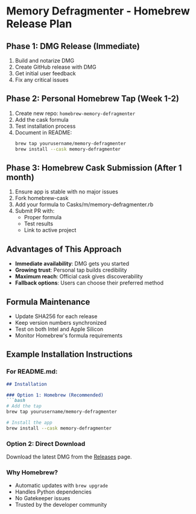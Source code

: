 # Memory Defragmenter - Homebrew Release Plan

## Phase 1: DMG Release (Immediate)
1. Build and notarize DMG
2. Create GitHub release with DMG
3. Get initial user feedback
4. Fix any critical issues

## Phase 2: Personal Homebrew Tap (Week 1-2)
1. Create new repo: `homebrew-memory-defragmenter`
2. Add the cask formula
3. Test installation process
4. Document in README:
   ```bash
   brew tap yourusername/memory-defragmenter
   brew install --cask memory-defragmenter
   ```

## Phase 3: Homebrew Cask Submission (After 1 month)
1. Ensure app is stable with no major issues
2. Fork homebrew-cask
3. Add your formula to Casks/m/memory-defragmenter.rb
4. Submit PR with:
   - Proper formula
   - Test results
   - Link to active project

## Advantages of This Approach
- **Immediate availability**: DMG gets you started
- **Growing trust**: Personal tap builds credibility
- **Maximum reach**: Official cask gives discoverability
- **Fallback options**: Users can choose their preferred method

## Formula Maintenance
- Update SHA256 for each release
- Keep version numbers synchronized
- Test on both Intel and Apple Silicon
- Monitor Homebrew's formula requirements

## Example Installation Instructions

### For README.md:
```markdown
## Installation

### Option 1: Homebrew (Recommended)
```bash
# Add the tap
brew tap yourusername/memory-defragmenter

# Install the app
brew install --cask memory-defragmenter
```

### Option 2: Direct Download
Download the latest DMG from the [Releases](link) page.

### Why Homebrew?
- Automatic updates with `brew upgrade`
- Handles Python dependencies
- No Gatekeeper issues
- Trusted by the developer community
```
